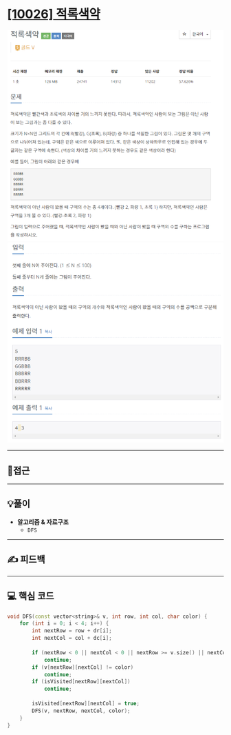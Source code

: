 # [[10026] 적록색약](https://www.acmicpc.net/problem/10026)

![](imgs/1.PNG)
![](imgs/2.PNG)
___
## 🤔접근
___
## 💡풀이
- <b>알고리즘 & 자료구조</b>
	- `DFS`
___
## ✍ 피드백
___
## 💻 핵심 코드
```c++
void DFS(const vector<string>& v, int row, int col, char color) {
	for (int i = 0; i < 4; i++) {
		int nextRow = row + dr[i];
		int nextCol = col + dc[i];

		if (nextRow < 0 || nextCol < 0 || nextRow >= v.size() || nextCol >= v.size())
			continue;
		if (v[nextRow][nextCol] != color)
			continue;
		if (isVisited[nextRow][nextCol])
			continue;

		isVisited[nextRow][nextCol] = true;
		DFS(v, nextRow, nextCol, color);
	}
}
```